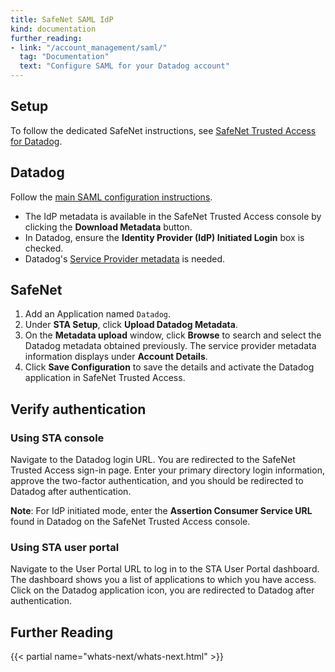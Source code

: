 ```yaml
---
title: SafeNet SAML IdP
kind: documentation
further_reading:
- link: "/account_management/saml/"
  tag: "Documentation"
  text: "Configure SAML for your Datadog account"
---
```


## Setup

To follow the dedicated SafeNet instructions, see [SafeNet Trusted Access for Datadog][1].

## Datadog

Follow the [main SAML configuration instructions][2].

* The IdP metadata is available in the SafeNet Trusted Access console by clicking the **Download Metadata** button.
* In Datadog, ensure the **Identity Provider (IdP) Initiated Login** box is checked.
* Datadog's [Service Provider metadata][3] is needed.

## SafeNet

1. Add an Application named `Datadog`.
2. Under **STA Setup**, click **Upload Datadog Metadata**.
3. On the **Metadata upload** window, click **Browse** to search and select the Datadog metadata obtained previously. The service provider metadata information displays under **Account Details**.
4. Click **Save Configuration** to save the details and activate the Datadog application in SafeNet Trusted Access.

## Verify authentication

### Using STA console

Navigate to the Datadog login URL. You are redirected to the SafeNet Trusted Access sign-in page. Enter your primary directory login information, approve the two-factor authentication, and you should be redirected to Datadog after authentication.

**Note**: For IdP initiated mode, enter the **Assertion Consumer Service URL** found in Datadog on the SafeNet Trusted Access console.

### Using STA user portal

Navigate to the User Portal URL to log in to the STA User Portal dashboard. The dashboard shows you a list of applications to which you have access. Click on the Datadog application icon, you are redirected to Datadog after authentication.

## Further Reading

{{< partial name="whats-next/whats-next.html" >}}

[1]: https://resources.safenetid.com/help/Datadog/Index.htm
[2]: /account_management/saml/#configure-saml
[3]: https://app.datadoghq.com/account/saml/metadata.xml
